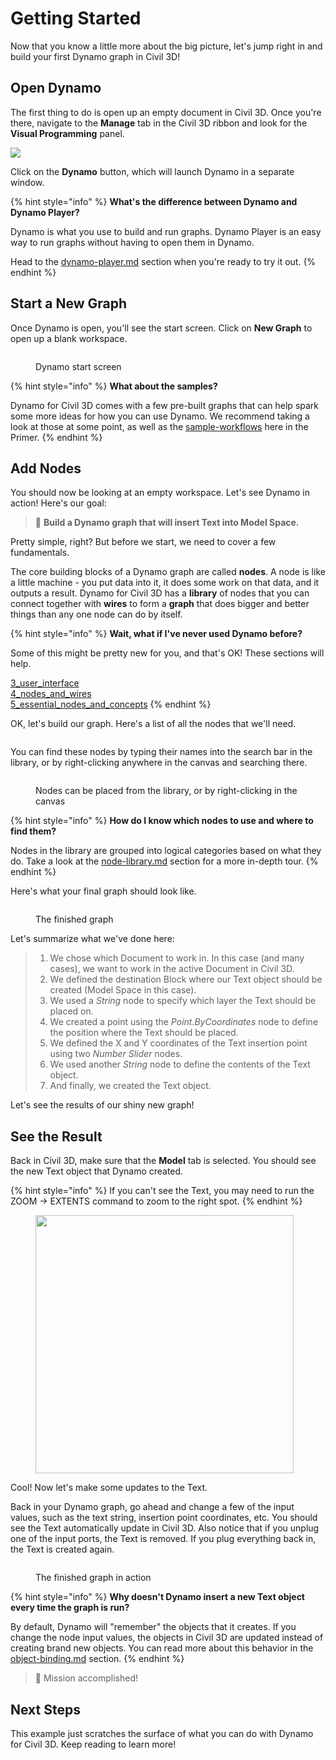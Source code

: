 # Getting Started

Now that you know a little more about the big picture, let's jump right in and build your first Dynamo graph in Civil 3D!

## Open Dynamo

The first thing to do is open up an empty document in Civil 3D. Once you're there, navigate to the **Manage** tab in the Civil 3D ribbon and look for the **Visual Programming** panel.

![](<../.gitbook/assets/image (7).png>)

Click on the **Dynamo** button, which will launch Dynamo in a separate window.

{% hint style="info" %}
**What's the difference between Dynamo and Dynamo Player?**

Dynamo is what you use to build and run graphs. Dynamo Player is an easy way to run graphs without having to open them in Dynamo.

Head to the [dynamo-player.md](dynamo-player.md "mention") section when you're ready to try it out.
{% endhint %}

## Start a New Graph

Once Dynamo is open, you'll see the start screen. Click on **New Graph** to open up a blank workspace.

<figure><img src="../.gitbook/assets/c3d-start.png" alt=""><figcaption><p>Dynamo start screen</p></figcaption></figure>

{% hint style="info" %}
**What about the samples?**

Dynamo for Civil 3D comes with a few pre-built graphs that can help spark some more ideas for how you can use Dynamo. We recommend taking a look at those at some point, as well as the [sample-workflows](sample-workflows/ "mention") here in the Primer.
{% endhint %}

## Add Nodes

You should now be looking at an empty workspace. Let's see Dynamo in action! Here's our goal:

> &#x20;:dart: **Build a Dynamo graph that will insert Text into Model Space.**

Pretty simple, right? But before we start, we need to cover a few fundamentals.

The core building blocks of a Dynamo graph are called **nodes**. A node is like a little machine - you put data into it, it does some work on that data, and it outputs a result. Dynamo for Civil 3D has a **library** of nodes that you can connect together with **wires** to form a **graph** that does bigger and better things than any one node can do by itself.

{% hint style="info" %}
**Wait, what if I've never used Dynamo before?**

Some of this might be pretty new for you, and that's OK! These sections will help.

[3\_user\_interface](../3\_user\_interface/ "mention")\
[4\_nodes\_and\_wires](../4\_nodes\_and\_wires/ "mention")\
[5\_essential\_nodes\_and\_concepts](../5\_essential\_nodes\_and\_concepts/ "mention")
{% endhint %}

OK, let's build our graph. Here's a list of all the nodes that we'll need.

<figure><img src="../.gitbook/assets/c3d-create-text-node-list.png" alt=""><figcaption></figcaption></figure>

You can find these nodes by typing their names into the search bar in the library, or by right-clicking anywhere in the canvas and searching there.

<figure><img src="../.gitbook/assets/c3d-create-text-node-placement.gif" alt=""><figcaption><p>Nodes can be placed from the library, or by right-clicking in the canvas</p></figcaption></figure>

{% hint style="info" %}
**How do I know which nodes to use and where to find them?**

Nodes in the library are grouped into logical categories based on what they do. Take a look at the [node-library.md](node-library.md "mention") section for a more in-depth tour.
{% endhint %}

Here's what your final graph should look like.

<figure><img src="../.gitbook/assets/c3d-text-create-final (2).png" alt=""><figcaption><p>The finished graph</p></figcaption></figure>

Let's summarize what we've done here:

> 1. We chose which Document to work in. In this case (and many cases), we want to work in the active Document in Civil 3D.
> 2. We defined the destination Block where our Text object should be created (Model Space in this case).
> 3. We used a _String_ node to specify which layer the Text should be placed on.
> 4. We created a point using the _Point.ByCoordinates_ node to define the position where the Text should be placed.
> 5. We defined the X and Y coordinates of the Text insertion point using two _Number Slider_ nodes.
> 6. We used another _String_ node to define the contents of the Text object.
> 7. And finally, we created the Text object.

Let's see the results of our shiny new graph!

## See the Result

Back in Civil 3D, make sure that the **Model** tab is selected. You should see the new Text object that Dynamo created.

{% hint style="info" %}
If you can't see the Text, you may need to run the ZOOM -> EXTENTS command to zoom to the right spot.
{% endhint %}

<figure><img src="../.gitbook/assets/c3d-create-text-result.png" alt="" width="413"><figcaption></figcaption></figure>

Cool! Now let's make some updates to the Text.

Back in your Dynamo graph, go ahead and change a few of the input values, such as the text string, insertion point coordinates, etc. You should see the Text automatically update in Civil 3D. Also notice that if you unplug one of the input ports, the Text is removed. If you plug everything back in, the Text is created again.&#x20;

<div data-full-width="false">

<figure><img src="../.gitbook/assets/c3d-create-text.gif" alt=""><figcaption><p>The finished graph in action</p></figcaption></figure>

</div>

{% hint style="info" %}
**Why doesn't Dynamo insert a new Text object every time the graph is run?**

By default, Dynamo will "remember" the objects that it creates. If you change the node input values, the objects in Civil 3D are updated instead of creating brand new objects. You can read more about this behavior in the [object-binding.md](advanced-topics/object-binding.md "mention") section.
{% endhint %}

> :tada: Mission accomplished!

## Next Steps

This example just scratches the surface of what you can do with Dynamo for Civil 3D. Keep reading to learn more!
